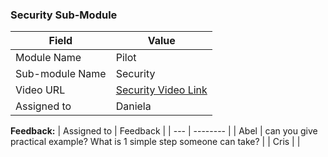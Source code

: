 ### Security Sub-Module 

| Field | Value |
| ---- | --- |
| Module Name | Pilot |
| Sub-module Name | Security|
| Video URL | [Security Video Link](https://drive.google.com/file/d/1R149Csx58nh_jKrFZA2qcAezhic-Yk0T/view?usp=sharing)|
| Assigned to | Daniela |

**Feedback:**
| Assigned to | Feedback |
| --- | -------- |
| Abel | can you give practical example? What is 1 simple step someone can take? |
| Cris |  |
